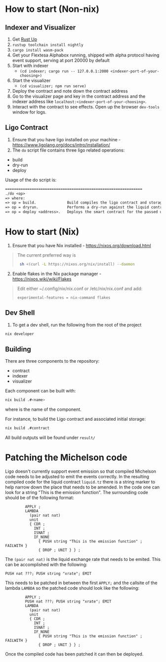 # How to start (Non-nix)

## Indexer and Visualizer

1. Get [Rust Up](https://rustup.rs)
2. `rustup toolchain install nightly`
3. `cargo install wasm-pack`
4. Get your Flextesa Alphabox running, shipped with alpha protocol having event support, serving at port 20000 by default
4. Start with indexer
    - `(cd indexer; cargo run -- 127.0.0.1:2000 <indexer-port-of-your-choosing>)`
5. Start the visualizer
    - `(cd visualizer; npm run serve)`
6. Deploy the contract and note down the contract address
7. Go to the visualizer page and key in the contract address and the indexer address like `localhost:<indexer-port-of-your-choosing>`.
8. Interact with the contract to see effects. Open up the browser `dev-tools` window for logs.

## Ligo Contract

1. Ensure that you have ligo installed on your machine - https://www.ligolang.org/docs/intro/installation/
2. The `do` script file contains three ligo related operations:
- build
- dry-run
- deploy

Usage of the do script is:

```txt
==============================================================
./do <op>
=> where:
=> op = build.              Build compiles the ligo contract and storage
=> op = dryrun.             Performs a dry-run against the liquid contract that deposits a test amount of XTZ
=> op = deploy <address>.   Deploys the smart contract for the passed user address
```

# How to start (Nix)

1. Ensure that you have Nix installed - https://nixos.org/download.html

> The current preferred way is
>  ```bash
>   sh <(curl -L https://nixos.org/nix/install) --daemon
>  ```

2. Enable flakes in the Nix package manager - https://nixos.wiki/wiki/Flakes

> Edit either ~/.config/nix/nix.conf or /etc/nix/nix.conf and add:
> ```
> experimental-features = nix-command flakes
> ```

## Dev Shell

1. To get a dev shell, run the following from the root of the project

```bash
nix developer
```

## Building

There are three components to the repository:
- contract
- indexer
- visualizer

Each component can be built with:
```bash
nix build .#<name>
```
where <name> is the name of the component.

For instance, to build the Ligo contract and associated initial storage:

```bash
nix build .#contract
```
All build outputs will be found under `result/`


# Patching the Michelson code

Ligo doesn't currently support event emission so that compiled Michelson code needs to be adjusted to emit the events correctly.  In the resulting compiled code for the liquid contract `liquid.tz` there is a string marker to help narrow down the place that needs to be amended.  In the code one can look for a string "This is the emission function".  The surrounding code should be of the following format:

```Michelson
         APPLY ;
         LAMBDA
           (pair nat nat)
           unit
           { CDR ;
             INT ;
             ISNAT ;
             IF_NONE
               { PUSH string "This is the emission function" ; FAILWITH }
               { DROP ; UNIT } } ;
```

The `(pair nat nat)` is the liquid exchange rate that needs to be emited.  This can be accomplished with the following:

```Michelson
PUSH nat ???; PUSH string "xrate"; EMIT
```

This needs to be patched in between the first `APPLY;` and the callsite of the lambda `LAMBDA` so the patched code should look like the following:

```Michelson
         APPLY ;
         PUSH nat ???; PUSH string "xrate"; EMIT
         LAMBDA
           (pair nat nat)
           unit
           { CDR ;
             INT ;
             ISNAT ;
             IF_NONE
               { PUSH string "This is the emission function" ; FAILWITH }
               { DROP ; UNIT } } ;
```

Once the compiled code has been patched it can then be deployed.

